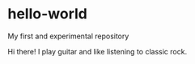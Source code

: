 # hello-world
My first and experimental repository

Hi there! I play guitar and like listening to classic rock.
